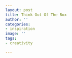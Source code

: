 ```yaml
---
layout: post
title: Think Out Of The Box
author: ''
categories:
- inspiration
image: ''
tags:
- creativity

---
```


